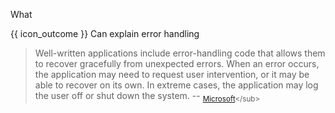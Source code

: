 <span id="title">What</span>

<span id="prereqs"></span>

<span id="outcomes">{{ icon_outcome }} Can explain error handling</span>

<div id="body">

> Well-written applications include error-handling code that allows them to recover gracefully from unexpected errors. When an error occurs, the application may need to request user intervention, or it may be able to recover on its own. In extreme cases, the application may log the user off or shut down the system. -- <sub>[Microsoft](https://msdn.microsoft.com/en-us/library/windows/desktop/ms679320(v=vs.85).aspx)</sub>

</div>

<div id="extras">
</div>